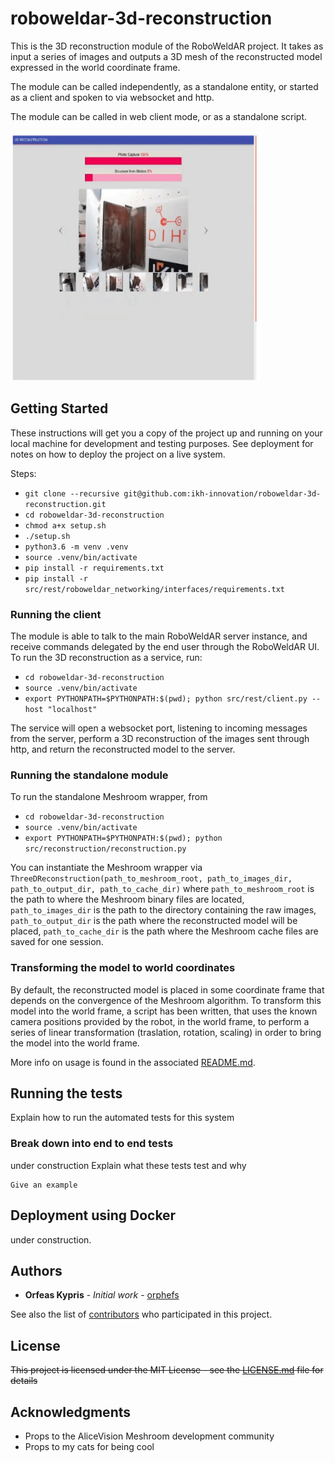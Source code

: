 # roboweldar-3d-reconstruction


This is the 3D reconstruction module of the RoboWeldAR project. It takes as 
input a series of images and outputs a 3D mesh of the reconstructed model 
expressed in the world coordinate frame. 

The module can be called independently, as a standalone entity, or started 
as a client and spoken to via websocket and http.

The module can be called in web client mode, or as a standalone script.

<img src="docs/3d_reconstruction_demo.gif" width="400" height="400" />


## Getting Started

These instructions will get you a copy of the project up and running on your 
local machine for development and testing purposes. See deployment for notes 
on how to deploy the project on a live system.

Steps:
- `git clone --recursive git@github.com:ikh-innovation/roboweldar-3d-reconstruction.git` 
- `cd roboweldar-3d-reconstruction`
- `chmod a+x setup.sh`
- `./setup.sh`
- `python3.6 -m venv .venv`
- `source .venv/bin/activate`
- `pip install -r requirements.txt`
- `pip install -r src/rest/roboweldar_networking/interfaces/requirements.txt`

### Running the client

The module is able to talk to the main RoboWeldAR server instance, and 
receive commands delegated by the end user through the RoboWeldAR UI. To
run the 3D reconstruction as a service, run:

- `cd roboweldar-3d-reconstruction`
- `source .venv/bin/activate`
- `export PYTHONPATH=$PYTHONPATH:$(pwd); python src/rest/client.py --host "localhost"`

The service will open a websocket port, listening to incoming messages from
the server, perform a 3D reconstruction of the images sent through http, 
and return the reconstructed model to the server.

### Running the standalone module

To run the standalone Meshroom wrapper, from 

- `cd roboweldar-3d-reconstruction`
- `source .venv/bin/activate`
- `export PYTHONPATH=$PYTHONPATH:$(pwd); python src/reconstruction/reconstruction.py`

You can instantiate the Meshroom wrapper via
    ```    
    ThreeDReconstruction(path_to_meshroom_root, path_to_images_dir, path_to_output_dir, path_to_cache_dir)
    ```
where `path_to_meshroom_root` is the path to where the Meshroom binary files are located,
`path_to_images_dir` is the path to the directory containing the raw images, 
`path_to_output_dir` is the path where the reconstructed model will be placed,
 `path_to_cache_dir` is the path where the Meshroom cache files are saved for one session.


### Transforming the model to world coordinates

By default, the reconstructed model is placed in some coordinate frame that
depends on the convergence of the Meshroom algorithm. To transform this model
into the world frame, a script has been written, that uses the known camera
positions provided by the robot, in the world frame, to perform a series
of linear transformation (traslation, rotation, scaling) in order to bring the 
model into the world frame. 

More info on usage is found in the associated [README.md](/src/postprocessing/README.md).


## Running the tests

Explain how to run the automated tests for this system

### Break down into end to end tests

under construction
Explain what these tests test and why

```
Give an example
```

## Deployment using Docker

under construction.

## Authors

* **Orfeas Kypris** - *Initial work* - [orphefs](https://github.com/orphefs)

See also the list of [contributors](https://github.com/orgs/ikh-innovation/teams/roboweldar) who participated in this project.

## License

~~This project is licensed under the MIT License - see the [LICENSE.md](LICENSE.md) file for details~~

## Acknowledgments

* Props to the AliceVision Meshroom development community
* Props to my cats for being cool


